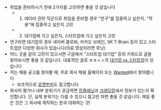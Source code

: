 - 취업을 준비하시기 전에 2가지를 고민하면 좋을 것 같습니다
	- 1. 데이터 관련 직군으로 취업을 준비할 경우 "연구"를 집중하고 싶은지, "적용"에 집중하고 싶은지 고민
	- 2. 대기업에 가고 싶은지, 스타트업에 가고 싶은지 고민
- 연구라면 대기업의 경우 네이버 클로바, 카카오 브레인, SK T-Brain 등이 있고 스타트업은 다양한 회사가 있습니다(의료 영상이라면 루닛)
- 어느 곳을 갈지 고민이 있으시면 구글에서 "스타트업 대기업" 등의 키워드로 글을 찾아보시면 좋을 것 같습니다. 대표적인 글로 ㅍㅍㅅㅅ의 [대기업 vs 스타트업](https://ppss.kr/archives/53935)이 있습니다
- 저는 채용 공고를 찾아볼 때, 주로 회사 채용 홈페이지 또는 [Wanted](https://www.wanted.co.kr/)에서 찾아봅니다 
	- 보조적으로 [로켓펀치](https://www.rocketpunch.com/)도 참고합니다
- 회사의 평가나 내부 분위기가 궁금하면 [잡플래닛](https://www.jobplanet.co.kr/)과 [크레딧잡](https://kreditjob.com/)에서 정보가 있는지 확인합니다. 단, 실제 분위기는 다를 수 있으니 참고만 하면 좋을 것 같습니다. 제일 좋은 것은 그 회사에 재직하는 분과 대화하는 것!